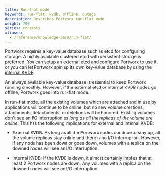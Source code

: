 ```yaml
---
title: Run-flat mode
keywords: run-flat, kvdb, offline, outage
description: Describes Portworx run-flat mode
weight: 700
series: concepts
aliases:
  - /reference/knowledge-base/run-flat/
---
```


Portworx requires a key-value database such as etcd for configuring storage. A highly available clustered etcd with persistent storage is preferred. You can setup an external etcd and configure Portworx to use it, or you can let Portworx spin up its own key-value database by using the [internal KVDB](/concepts/internal-kvdb/).

An always available key-value database is essential to keep Portworx running smoothly. However, if the external etcd or internal KVDB nodes go offline, Portworx goes into run-flat mode.

In run-flat mode, all the existing volumes which are attached and in use by applications will continue to be online, but no new volume creations, attachments, detachments, or deletions will be honored. Existing volumes don't see an I/O interruption _as long as all the replicas of the volume are online_. This has the following implications for external and internal KVDB:

* External KVDB: As long as all the Portworx nodes continue to stay up, all the volume replicas stay online and there is no I/O interruption. However, if any node has been down or goes down, volumes with a replica on the downed nodes will see an I/O interruption.

* Internal KVDB: If the KVDB is down, it almost certainly implies that at least 2 Portworx nodes are down. Any volumes with a replica on the downed nodes will see an I/O interruption.